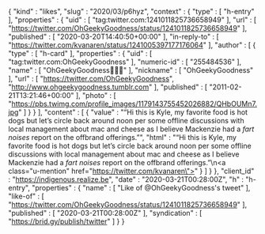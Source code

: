 {
  "kind" : "likes",
  "slug" : "2020/03/p6hyz",
  "context" : {
    "type" : [ "h-entry" ],
    "properties" : {
      "uid" : [ "tag:twitter.com:1241011825736658949" ],
      "url" : [ "https://twitter.com/OhGeekyGoodness/status/1241011825736658949" ],
      "published" : [ "2020-03-20T14:40:50+00:00" ],
      "in-reply-to" : [ "https://twitter.com/kvanaren/status/1241005397177176064" ],
      "author" : [ {
        "type" : [ "h-card" ],
        "properties" : {
          "uid" : [ "tag:twitter.com:OhGeekyGoodness" ],
          "numeric-id" : [ "255484536" ],
          "name" : [ "OhGeekyGoodness💖💜💙" ],
          "nickname" : [ "OhGeekyGoodness" ],
          "url" : [ "https://twitter.com/OhGeekyGoodness", "http://www.ohgeekygoodness.tumblr.com" ],
          "published" : [ "2011-02-21T13:21:46+00:00" ],
          "photo" : [ "https://pbs.twimg.com/profile_images/1179143755452026882/QHbOUMn7.jpg" ]
        }
      } ],
      "content" : [ {
        "value" : "“Hi this is Kyle, my favorite food is hot dogs but let’s circle back around noon per some offline discussions with local management about mac and cheese as I believe Mackenzie had a *fart noises* report on the offbrand offerings.”",
        "html" : "“Hi this is Kyle, my favorite food is hot dogs but let’s circle back around noon per some offline discussions with local management about mac and cheese as I believe Mackenzie had a *fart noises* report on the offbrand offerings.”\n<a class=\"u-mention\" href=\"https://twitter.com/kvanaren\"></a>"
      } ]
    }
  },
  "client_id" : "https://indigenous.realize.be",
  "date" : "2020-03-21T00:28:00Z",
  "h" : "h-entry",
  "properties" : {
    "name" : [ "Like of @OhGeekyGoodness's tweet" ],
    "like-of" : [ "https://twitter.com/OhGeekyGoodness/status/1241011825736658949" ],
    "published" : [ "2020-03-21T00:28:00Z" ],
    "syndication" : [ "https://brid.gy/publish/twitter" ]
  }
}
